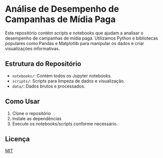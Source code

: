 # Análise de Desempenho de Campanhas de Mídia Paga

Este repositório contém scripts e notebooks que ajudam a analisar o desempenho de campanhas de mídia paga. Utilizamos Python e bibliotecas populares como Pandas e Matplotlib para manipular os dados e criar visualizações informativas.

## Estrutura do Repositório

- `notebooks/`: Contém todos os Jupyter notebooks.
- `scripts/`: Scripts para limpeza de dados e visualização.
- `data/`: Dados brutos e processados.

## Como Usar

1. Clone o repositório
2. Instale as dependências
3. Execute os notebooks/scripts conforme necessário.

## Licença
[MIT](LICENSE)
